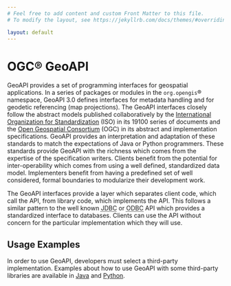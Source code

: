 ```yaml
---
# Feel free to add content and custom Front Matter to this file.
# To modify the layout, see https://jekyllrb.com/docs/themes/#overriding-theme-defaults

layout: default
---
```


# OGC® GeoAPI

GeoAPI provides a set of programming interfaces for geospatial applications.
In a series of packages or modules in the `org.opengis`® namespace,
GeoAPI 3.0 defines interfaces for metadata handling
and for geodetic referencing (map projections).
The GeoAPI interfaces closely follow the abstract models published collaboratively by the
[International Organization for Standardization](https://www.isotc211.org/) (ISO) in its 19100 series of documents
and the [Open Geospatial Consortium](https://www.ogc.org/) (OGC) in its abstract and implementation specifications.
GeoAPI provides an interpretation and adaptation of these standards
to match the expectations of Java or Python programmers.
These standards provide GeoAPI with the richness which comes from the expertise of the specification writers.
Clients benefit from the potential for inter-operability which comes from using a well defined, standardized data model.
Implementers benefit from having a predefined set of well considered,
formal boundaries to modularize their development work.

The GeoAPI interfaces provide a layer which separates client code, which call the API,
from library code, which implements the API.
This follows a similar pattern to the well known
<abbr title="Java Database Connectivity">JDBC</abbr> or
<abbr title="Open Database Connectivity">ODBC</abbr> API
which provides a standardized interface to databases.
Clients can use the API without concern for the particular implementation which they will use.

## Usage Examples

In order to use GeoAPI, developers must select a third-party implementation.
Examples about how to use GeoAPI with some third-party libraries are available
in [Java](java/examples/index.html) and [Python](python/examples/index.html).

